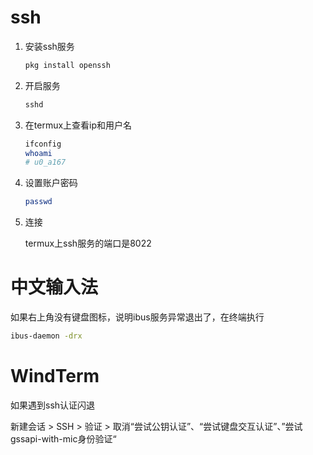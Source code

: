 # ssh

1. 安装ssh服务
   
   ```bash
   pkg install openssh
   ```

2. 开启服务
   
   ```bash
   sshd
   ```

3. 在termux上查看ip和用户名
   
   ```bash
   ifconfig 
   whoami 
   # u0_a167
   ```

4. 设置账户密码
   
   ```bash
   passwd
   ```

5. 连接
   
   termux上ssh服务的端口是8022

# 中文输入法

如果右上角没有键盘图标，说明ibus服务异常退出了，在终端执行

```bash
ibus-daemon -drx
```

# WindTerm

如果遇到ssh认证闪退

新建会话 > SSH > 验证 > 取消“尝试公钥认证”、“尝试键盘交互认证”、”尝试gssapi-with-mic身份验证“
